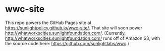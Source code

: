 # wwc-site

This repo powers the GitHub Pages site at https://sunlightpolicy.github.io/wwc-site/. That site will soon power http://whatworkscities.sunlightfoundation.com/. (Currently, http://whatworkscities.sunlightfoundation.com/ runs off of Amazon S3, with the source code here: https://github.com/sunlightlabs/wwc.)
